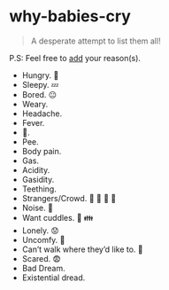 # why-babies-cry
> A desperate attempt to list them all! 

P.S: Feel free to [add](https://github.com/hemanth/why-babies-cry/edit/master/README.md) your reason(s).

* Hungry. 🍼
* Sleepy. 💤
* Bored. 😐
* Weary.
* Headache.
* Fever.
* 💩.
* Pee.
* Body pain.
* Gas. 
* Acidity. 
* Gasidity.
* Teething.
* Strangers/Crowd. :boy: :girl: :older_woman: :older_man:  
* Noise. :mega: 
* Want cuddles. :open_hands: :family:
* Lonely. 😟
* Uncomfy. 💺
* Can’t walk where they’d like to. 🚷
* Scared. :fearful:
* Bad Dream.
* Existential dread.
